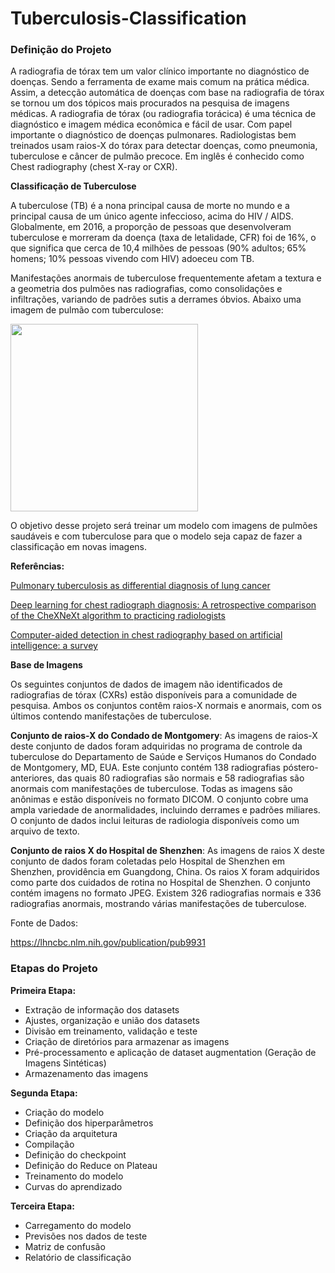 # Tuberculosis-Classification

### Definição do Projeto

A radiografia de tórax tem um valor clínico importante no diagnóstico de doenças. Sendo a ferramenta de exame mais comum na prática médica. Assim, a detecção automática de doenças com base na radiografia de tórax se tornou um dos tópicos mais procurados na pesquisa de imagens médicas. A radiografia de tórax (ou radiografia torácica) é uma técnica de diagnóstico e imagem médica econômica e fácil de usar. Com papel importante o diagnóstico de doenças pulmonares. Radiologistas bem treinados usam raios-X do tórax para detectar doenças, como pneumonia, tuberculose e câncer de pulmão precoce. Em inglês é conhecido como Chest radiography (chest X-ray or CXR).

**Classificação de Tuberculose**

A tuberculose (TB) é a nona principal causa de morte no mundo e a principal causa de um único agente infeccioso, acima do HIV / AIDS. Globalmente, em 2016, a proporção de pessoas que desenvolveram tuberculose e morreram da doença (taxa de letalidade, CFR) foi de 16%, o que significa que cerca de 10,4 milhões de pessoas (90% adultos; 65% homens; 10% pessoas vivendo com HIV) adoeceu com TB.

Manifestações anormais de tuberculose frequentemente afetam a textura e a geometria dos pulmões nas radiografias, como consolidações e infiltrações, variando de padrões sutis a derrames óbvios. Abaixo uma imagem de pulmão com tuberculose:

<div>
<img src="https://user-images.githubusercontent.com/54995990/155441473-7e921109-44fd-47d8-8a83-669fb1a3f75d.png" width="300px" />
</div>

O objetivo desse projeto será treinar um modelo com imagens de pulmões saudáveis e com tuberculose para que o modelo seja capaz de fazer a classificação em novas imagens.

**Referências:**

<a href="https://www.ncbi.nlm.nih.gov/pmc/articles/PMC3876596/">Pulmonary tuberculosis as differential diagnosis of lung cancer</a>

<a href="https://journals.plos.org/plosmedicine/article?id=10.1371/journal.pmed.1002686">Deep learning for chest radiograph diagnosis: A retrospective comparison of the CheXNeXt algorithm to practicing radiologists</a>

<a href="https://biomedical-engineering-online.biomedcentral.com/articles/10.1186/s12938-018-0544-y">Computer-aided detection in chest radiography based on artificial intelligence: a survey</a>

**Base de Imagens**

Os seguintes conjuntos de dados de imagem não identificados de radiografias de tórax (CXRs) estão disponíveis para a comunidade de pesquisa. Ambos os conjuntos contêm raios-X normais e anormais, com os últimos contendo manifestações de tuberculose.

**Conjunto de raios-X do Condado de Montgomery**: As imagens de raios-X deste conjunto de dados foram adquiridas no programa de controle da tuberculose do Departamento de Saúde e Serviços Humanos do Condado de Montgomery, MD, EUA. Este conjunto contém 138 radiografias póstero-anteriores, das quais 80 radiografias são normais e 58 radiografias são anormais com manifestações de tuberculose. Todas as imagens são anônimas e estão disponíveis no formato DICOM. O conjunto cobre uma ampla variedade de anormalidades, incluindo derrames e padrões miliares. O conjunto de dados inclui leituras de radiologia disponíveis como um arquivo de texto.

**Conjunto de raios X do Hospital de Shenzhen**: As imagens de raios X deste conjunto de dados foram coletadas pelo Hospital de Shenzhen em Shenzhen, providência em Guangdong, China. Os raios X foram adquiridos como parte dos cuidados de rotina no Hospital de Shenzhen. O conjunto contém imagens no formato JPEG. Existem 326 radiografias normais e 336 radiografias anormais, mostrando várias manifestações de tuberculose. 

Fonte de Dados:

https://lhncbc.nlm.nih.gov/publication/pub9931

### Etapas do Projeto

**Primeira Etapa:**

- Extração de informação dos datasets
- Ajustes, organização e união dos datasets
- Divisão em treinamento, validação e teste
- Criação de diretórios para armazenar as imagens
- Pré-processamento e aplicação de dataset augmentation (Geração de Imagens Sintéticas)
- Armazenamento das imagens 

**Segunda Etapa:**

- Criação do modelo
- Definição dos hiperparâmetros
- Criação da arquitetura
- Compilação
- Definição do checkpoint
- Definição do Reduce on Plateau
- Treinamento do modelo
- Curvas do aprendizado

**Terceira Etapa:**

- Carregamento do modelo
- Previsões nos dados de teste
- Matriz de confusão
- Relatório de classificação
